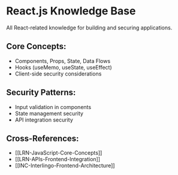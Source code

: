 # React.js Knowledge Base

All React-related knowledge for building and securing applications.

## Core Concepts:
- Components, Props, State, Data Flows
- Hooks (useMemo, useState, useEffect)
- Client-side security considerations

## Security Patterns:
- Input validation in components
- State management security
- API integration security

## Cross-References:
- [[LRN-JavaScript-Core-Concepts]]
- [[LRN-APIs-Frontend-Integration]]
- [[INC-Interlingo-Frontend-Architecture]]